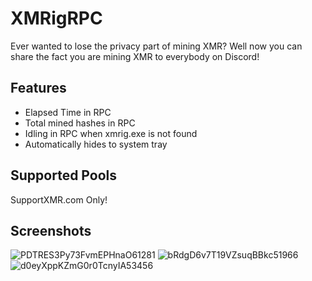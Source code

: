 # XMRigRPC
Ever wanted to lose the privacy part of mining XMR? Well now you can share the fact you are mining XMR to everybody on Discord!
## Features
- Elapsed Time in RPC
- Total mined hashes in RPC
- Idling in RPC when xmrig.exe is not found
- Automatically hides to system tray

## Supported Pools
SupportXMR.com Only!

## Screenshots
![PDTRES3Py73FvmEPHnaO61281](https://github.com/whoswhip/XMRigRPC/assets/124531971/36786ab0-66b4-4475-8d98-8f7ad6c9d4bf)
![bRdgD6v7T19VZsuqBBkc51966](https://github.com/whoswhip/XMRigRPC/assets/124531971/2c1e4268-08c0-471c-ab3b-08825944e7b1)
![d0eyXppKZmG0r0TcnyIA53456](https://github.com/whoswhip/XMRigRPC/assets/124531971/254c74c0-e7dc-4c1b-92cd-11648629ac00)

